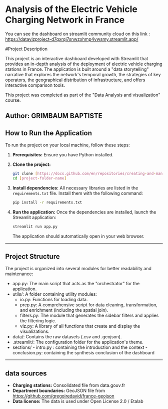 # Analysis of the Electric Vehicle Charging Network in France

You can see the dashboard on streamlit community cloud on this link : https://datavizproject-d7qxrqi7snwzxhmp4vwsmy.streamlit.app/

#Project Description

This project is an interactive dashboard developed with Streamlit that provides an in-depth analysis of the deployment of electric vehicle charging stations in France.
 The application is built around a "data storytelling" narrative that explores the network's temporal growth, the strategies of key operators, the geographical distribution of infrastructure, and offers interactive comparison tools.

This project was completed as part of the "Data Analysis and visualization" course.

**Author:** GRIMBAUM BAPTISTE
---

##  How to Run the Application

To run the project on your local machine, follow these steps:

1.  **Prerequisites:** Ensure you have Python installed.

2.  **Clone the project:**
    ```bash
    git clone [https://docs.github.com/en/repositories/creating-and-managing-repositories/about-repositories](https://docs.github.com/en/repositories/creating-and-managing-repositories/about-repositories)
    cd [project-folder-name]
    ```

3.  **Install dependencies:**
    All necessary libraries are listed in the `requirements.txt` file. Install them with the following command:
    ```bash
    pip install -r requirements.txt
    ```

4.  **Run the application:**
    Once the dependencies are installed, launch the Streamlit application:
    ```bash
    streamlit run app.py
    ```
    The application should automatically open in your web browser.

---

## Project Structure

The project is organized into several modules for better readability and maintenance:

-   app.py: The main script that acts as the "orchestrator" for the application.
-   utils/: A folder containing utility modules:
    -   io.py: Functions for loading data.
    -   prep.py: A comprehensive script for data cleaning, transformation, and enrichment (including the spatial join).
    -   filters.py: The module that generates the sidebar filters and applies the filtering logic.
    -   viz.py: A library of all functions that create and display the visualizations.
-   data/: Contains the raw datasets (.csv and .geojson).
-   .streamlit/: The configuration folder for the application's theme.
-   sections/
        - intro.py : containing the introduction and the context
        - conclusion.py: containing the synthesis conclusion of the dashboard

---

## data sources 

* **Charging stations:** Consolidated file from data.gouv.fr
* **Department boundaries:** GeoJSON file from https://github.com/gregoiredavid/france-geojson
* **Data license:** The data is used under Open License 2.0 / Etalab
